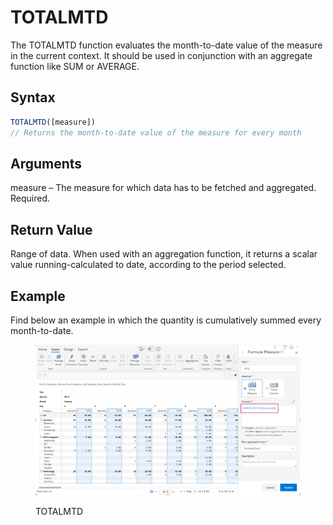 # TOTALMTD

The TOTALMTD function evaluates the month-to-date value of the measure in the current context. It should be used in conjunction with an aggregate function like SUM or AVERAGE.&#x20;

## Syntax

```javascript
TOTALMTD([measure])
// Returns the month-to-date value of the measure for every month
```

## Arguments

measure – The measure for which data has to be fetched and aggregated. Required.

## Return Value

Range of data. When used with an aggregation function, it returns a scalar value running-calculated to date, according to the period selected.

## Example

Find below an example in which the quantity is cumulatively summed every month-to-date.

<figure><img src="../../.gitbook/assets/image (11) (1) (1) (1) (1) (1) (1) (1).png" alt=""><figcaption><p>TOTALMTD</p></figcaption></figure>
